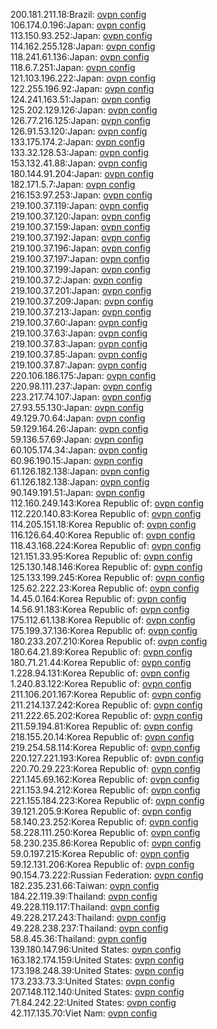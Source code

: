200.181.211.18:Brazil: [ovpn config](vpn/200_181_211_18.ovpn)  
106.174.0.196:Japan: [ovpn config](vpn/106_174_0_196.ovpn)  
113.150.93.252:Japan: [ovpn config](vpn/113_150_93_252.ovpn)  
114.162.255.128:Japan: [ovpn config](vpn/114_162_255_128.ovpn)  
118.241.61.136:Japan: [ovpn config](vpn/118_241_61_136.ovpn)  
118.6.7.251:Japan: [ovpn config](vpn/118_6_7_251.ovpn)  
121.103.196.222:Japan: [ovpn config](vpn/121_103_196_222.ovpn)  
122.255.196.92:Japan: [ovpn config](vpn/122_255_196_92.ovpn)  
124.241.163.51:Japan: [ovpn config](vpn/124_241_163_51.ovpn)  
125.202.129.126:Japan: [ovpn config](vpn/125_202_129_126.ovpn)  
126.77.216.125:Japan: [ovpn config](vpn/126_77_216_125.ovpn)  
126.91.53.120:Japan: [ovpn config](vpn/126_91_53_120.ovpn)  
133.175.174.2:Japan: [ovpn config](vpn/133_175_174_2.ovpn)  
133.32.128.53:Japan: [ovpn config](vpn/133_32_128_53.ovpn)  
153.132.41.88:Japan: [ovpn config](vpn/153_132_41_88.ovpn)  
180.144.91.204:Japan: [ovpn config](vpn/180_144_91_204.ovpn)  
182.171.5.7:Japan: [ovpn config](vpn/182_171_5_7.ovpn)  
216.153.97.253:Japan: [ovpn config](vpn/216_153_97_253.ovpn)  
219.100.37.119:Japan: [ovpn config](vpn/219_100_37_119.ovpn)  
219.100.37.120:Japan: [ovpn config](vpn/219_100_37_120.ovpn)  
219.100.37.159:Japan: [ovpn config](vpn/219_100_37_159.ovpn)  
219.100.37.192:Japan: [ovpn config](vpn/219_100_37_192.ovpn)  
219.100.37.196:Japan: [ovpn config](vpn/219_100_37_196.ovpn)  
219.100.37.197:Japan: [ovpn config](vpn/219_100_37_197.ovpn)  
219.100.37.199:Japan: [ovpn config](vpn/219_100_37_199.ovpn)  
219.100.37.2:Japan: [ovpn config](vpn/219_100_37_2.ovpn)  
219.100.37.201:Japan: [ovpn config](vpn/219_100_37_201.ovpn)  
219.100.37.209:Japan: [ovpn config](vpn/219_100_37_209.ovpn)  
219.100.37.213:Japan: [ovpn config](vpn/219_100_37_213.ovpn)  
219.100.37.60:Japan: [ovpn config](vpn/219_100_37_60.ovpn)  
219.100.37.63:Japan: [ovpn config](vpn/219_100_37_63.ovpn)  
219.100.37.83:Japan: [ovpn config](vpn/219_100_37_83.ovpn)  
219.100.37.85:Japan: [ovpn config](vpn/219_100_37_85.ovpn)  
219.100.37.87:Japan: [ovpn config](vpn/219_100_37_87.ovpn)  
220.106.186.175:Japan: [ovpn config](vpn/220_106_186_175.ovpn)  
220.98.111.237:Japan: [ovpn config](vpn/220_98_111_237.ovpn)  
223.217.74.107:Japan: [ovpn config](vpn/223_217_74_107.ovpn)  
27.93.55.130:Japan: [ovpn config](vpn/27_93_55_130.ovpn)  
49.129.70.64:Japan: [ovpn config](vpn/49_129_70_64.ovpn)  
59.129.164.26:Japan: [ovpn config](vpn/59_129_164_26.ovpn)  
59.136.57.69:Japan: [ovpn config](vpn/59_136_57_69.ovpn)  
60.105.174.34:Japan: [ovpn config](vpn/60_105_174_34.ovpn)  
60.96.190.15:Japan: [ovpn config](vpn/60_96_190_15.ovpn)  
61.126.182.138:Japan: [ovpn config](vpn/61_126_182_138.ovpn)  
61.126.182.138:Japan: [ovpn config](vpn/61_126_182_138.ovpn)  
90.149.191.51:Japan: [ovpn config](vpn/90_149_191_51.ovpn)  
112.160.249.143:Korea Republic of: [ovpn config](vpn/112_160_249_143.ovpn)  
112.220.140.83:Korea Republic of: [ovpn config](vpn/112_220_140_83.ovpn)  
114.205.151.18:Korea Republic of: [ovpn config](vpn/114_205_151_18.ovpn)  
116.126.64.40:Korea Republic of: [ovpn config](vpn/116_126_64_40.ovpn)  
118.43.168.224:Korea Republic of: [ovpn config](vpn/118_43_168_224.ovpn)  
121.151.33.95:Korea Republic of: [ovpn config](vpn/121_151_33_95.ovpn)  
125.130.148.146:Korea Republic of: [ovpn config](vpn/125_130_148_146.ovpn)  
125.133.199.245:Korea Republic of: [ovpn config](vpn/125_133_199_245.ovpn)  
125.62.222.23:Korea Republic of: [ovpn config](vpn/125_62_222_23.ovpn)  
14.45.0.164:Korea Republic of: [ovpn config](vpn/14_45_0_164.ovpn)  
14.56.91.183:Korea Republic of: [ovpn config](vpn/14_56_91_183.ovpn)  
175.112.61.138:Korea Republic of: [ovpn config](vpn/175_112_61_138.ovpn)  
175.199.37.136:Korea Republic of: [ovpn config](vpn/175_199_37_136.ovpn)  
180.233.207.210:Korea Republic of: [ovpn config](vpn/180_233_207_210.ovpn)  
180.64.21.89:Korea Republic of: [ovpn config](vpn/180_64_21_89.ovpn)  
180.71.21.44:Korea Republic of: [ovpn config](vpn/180_71_21_44.ovpn)  
1.228.94.131:Korea Republic of: [ovpn config](vpn/1_228_94_131.ovpn)  
1.240.83.122:Korea Republic of: [ovpn config](vpn/1_240_83_122.ovpn)  
211.106.201.167:Korea Republic of: [ovpn config](vpn/211_106_201_167.ovpn)  
211.214.137.242:Korea Republic of: [ovpn config](vpn/211_214_137_242.ovpn)  
211.222.65.202:Korea Republic of: [ovpn config](vpn/211_222_65_202.ovpn)  
211.59.194.81:Korea Republic of: [ovpn config](vpn/211_59_194_81.ovpn)  
218.155.20.14:Korea Republic of: [ovpn config](vpn/218_155_20_14.ovpn)  
219.254.58.114:Korea Republic of: [ovpn config](vpn/219_254_58_114.ovpn)  
220.127.221.193:Korea Republic of: [ovpn config](vpn/220_127_221_193.ovpn)  
220.70.29.223:Korea Republic of: [ovpn config](vpn/220_70_29_223.ovpn)  
221.145.69.162:Korea Republic of: [ovpn config](vpn/221_145_69_162.ovpn)  
221.153.94.212:Korea Republic of: [ovpn config](vpn/221_153_94_212.ovpn)  
221.155.184.223:Korea Republic of: [ovpn config](vpn/221_155_184_223.ovpn)  
39.121.205.9:Korea Republic of: [ovpn config](vpn/39_121_205_9.ovpn)  
58.140.23.252:Korea Republic of: [ovpn config](vpn/58_140_23_252.ovpn)  
58.228.111.250:Korea Republic of: [ovpn config](vpn/58_228_111_250.ovpn)  
58.230.235.86:Korea Republic of: [ovpn config](vpn/58_230_235_86.ovpn)  
59.0.197.215:Korea Republic of: [ovpn config](vpn/59_0_197_215.ovpn)  
59.12.131.206:Korea Republic of: [ovpn config](vpn/59_12_131_206.ovpn)  
90.154.73.222:Russian Federation: [ovpn config](vpn/90_154_73_222.ovpn)  
182.235.231.66:Taiwan: [ovpn config](vpn/182_235_231_66.ovpn)  
184.22.119.39:Thailand: [ovpn config](vpn/184_22_119_39.ovpn)  
49.228.119.117:Thailand: [ovpn config](vpn/49_228_119_117.ovpn)  
49.228.217.243:Thailand: [ovpn config](vpn/49_228_217_243.ovpn)  
49.228.238.237:Thailand: [ovpn config](vpn/49_228_238_237.ovpn)  
58.8.45.36:Thailand: [ovpn config](vpn/58_8_45_36.ovpn)  
139.180.147.96:United States: [ovpn config](vpn/139_180_147_96.ovpn)  
163.182.174.159:United States: [ovpn config](vpn/163_182_174_159.ovpn)  
173.198.248.39:United States: [ovpn config](vpn/173_198_248_39.ovpn)  
173.233.73.3:United States: [ovpn config](vpn/173_233_73_3.ovpn)  
207.148.112.140:United States: [ovpn config](vpn/207_148_112_140.ovpn)  
71.84.242.22:United States: [ovpn config](vpn/71_84_242_22.ovpn)  
42.117.135.70:Viet Nam: [ovpn config](vpn/42_117_135_70.ovpn)  
